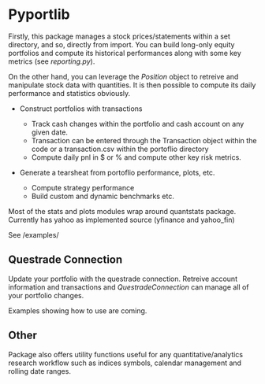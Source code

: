 # Pyportlib
Firstly, this package manages a stock prices/statements within a set directory, and so, directly from import. You can build long-only equity portfolios and compute its historical performances along with some key metrics (see *reporting.py*).

On the other hand, you can leverage the *Position* object to retreive and manipulate stock data with quantities. It is then possible to compute its daily performance and statistics obviously.

- Construct portfolios with transactions
    - Track cash changes within the portfolio and cash account on any given date.
    - Transaction can be entered through the Transaction object within the code or a transaction.csv within the portoflio directory
    - Compute daily pnl in $ or % and compute other key risk metrics.

- Generate a tearsheat from portoflio performance, plots, etc.
    - Compute strategy performance
    - Build custom and dynamic benchmarks etc.

Most of the stats and plots modules wrap around quantstats package. Currently has yahoo as implemented source (yfinance and yahoo_fin)

See /examples/

## Questrade Connection
Update your portfolio with the questrade connection. Retreive account information and transactions and *QuestradeConnection* can manage all of your portfolio changes.

Examples showing how to use are coming.

## Other
Package also offers utility functions useful for any quantitative/analytics research workflow such as indices symbols, calendar management and rolling date ranges.